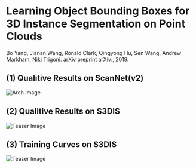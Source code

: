 # Learning Object Bounding Boxes for <br /> 3D Instance Segmentation on Point Clouds
Bo Yang, Jianan Wang, Ronald Clark, Qingyong Hu, Sen Wang, Andrew Markham, Niki Trigoni. arXiv preprint arXiv:, 2019.

## (1) Qualitive Results on ScanNet(v2)
![Arch Image](https://github.com/Yang7879/AttSets/blob/master/attsets_arch.png)
## (2) Qualitive Results on S3DIS
![Teaser Image](https://github.com/Yang7879/AttSets/blob/master/attsets_optim.png)
## (3) Training Curves on S3DIS
![Teaser Image](https://github.com/Yang7879/AttSets/blob/master/attsets_sample.png)
